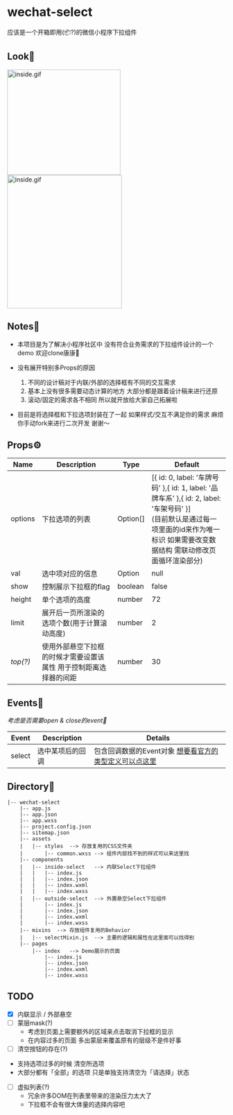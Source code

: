 # wechat-select  
应该是一个开箱即用(📦?)的微信小程序下拉组件



## Look👀

<img src="https://i.loli.net/2021/08/10/PdVjezt6E8kGBJv.gif" alt="inside.gif" width="261" height="243" />

<img src="https://i.loli.net/2021/08/10/IcvAxql7t4UTZPC.gif" alt="inside.gif" width="264" height="308" />



## Notes📒

- 本项目是为了解决小程序社区中 没有符合业务需求的下拉组件设计的一个demo 欢迎clone康康👏

- 没有展开特别多Props的原因
  1. 不同的设计稿对于内联/外部的选择框有不同的交互需求
  2. 基本上没有很多需要动态计算的地方 大部分都是跟着设计稿来进行还原
  3. 滚动/固定的需求各不相同 所以就开放给大家自己拓展啦
- 目前是将选择框和下拉选项封装在了一起 如果样式/交互不满足你的需求 麻烦你手动fork来进行二次开发 谢谢～



## Props⚙️
| Name     | Description                                                  | Type     | Default                                                      |
| -------- | ------------------------------------------------------------ | -------- | ------------------------------------------------------------ |
| options  | 下拉选项的列表                                               | Option[] | [{ id: 0, label: '车牌号码' },{ id: 1, label: '品牌车系' },{ id: 2, label: '车架号码' }]<br />(目前默认是通过每一项里面的id来作为唯一标识 如果需要改变数据结构 需联动修改页面循环渲染部分) |
| val      | 选中项对应的信息                                             | Option   | null                                                         |
| show     | 控制展示下拉框的flag                                         | boolean  | false                                                        |
| height   | 单个选项的高度                                               | number   | 72                                                           |
| limit    | 展开后一页所渲染的选项个数(用于计算滚动高度)                 | number   | 2                                                            |
| *top(?)* | 使用外部悬空下拉框的时候才需要设置该属性 用于控制距离选择器的间距 | number   | 30                                                           |



## Events📢
*考虑是否需要open & close的event💭*

| Event  | Description      | Details                                                      |
| ------ | ---------------- | ------------------------------------------------------------ |
| select | 选中某项后的回调 | 包含回调数据的Event对象 [想要看官方的类型定义可以点这里](https://github.com/wechat-miniprogram/api-typings/blob/master/types/wx/lib.wx.event.d.ts) |



## Directory📁

```
|-- wechat-select
    |-- app.js
    |-- app.json
    |-- app.wxss
    |-- project.config.json
    |-- sitemap.json
    |-- assets
    |   |-- styles	--> 存放复用的CSS文件夹
    |       |-- common.wxss	--> 组件内部找不到的样式可以来这里找
    |-- components
    |   |-- inside-select	--> 内联Select下拉组件
    |   |   |-- index.js
    |   |   |-- index.json
    |   |   |-- index.wxml
    |   |   |-- index.wxss
    |   |-- outside-select	--> 外置悬空Select下拉组件
    |       |-- index.js
    |       |-- index.json
    |       |-- index.wxml
    |       |-- index.wxss
    |-- mixins	--> 存放组件复用的Behavior
    |   |-- selectMixin.js	--> 主要的逻辑和属性在这里面可以找得到
    |-- pages
        |-- index	--> Demo展示的页面
            |-- index.js
            |-- index.json
            |-- index.wxml
            |-- index.wxss
```



## TODO

- [x] 内联显示 / 外部悬空
- [ ] 蒙层mask(?)
    - 考虑到页面上需要额外的区域来点击取消下拉框的显示
    - 在内容过多的页面 多出蒙层来覆盖原有的层级不是件好事
- [ ]  清空按钮的存在(?)
  - 支持选项过多的时候 清空所选项
  - 大部分都有「全部」的选项 只是单独支持清空为「请选择」状态 
- [ ]  虚拟列表(?)
    - 冗余许多DOM在列表里带来的渲染压力太大了
    - 下拉框不会有很大体量的选择内容吧
